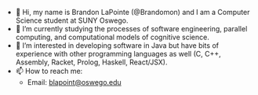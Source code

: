 - 👋 Hi, my name is Brandon LaPointe (@Brandomon) and I am a Computer Science student at SUNY Oswego.
- 🌱 I’m currently studying the processes of software engineering, parallel computing, and computational models of cognitive science.
- 👀 I’m interested in developing software in Java but have bits of experience with other programming languages as well (C, C++, Assembly, Racket, Prolog, Haskell, React/JSX).
- 📫 How to reach me:
  - Email: blapoint@oswego.edu
